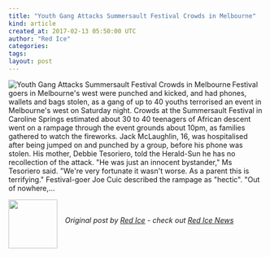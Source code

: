 ```yaml
---
title: "Youth Gang Attacks Summersault Festival Crowds in Melbourne"
kind: article
created_at: 2017-02-13 05:50:00 UTC
author: "Red Ice"
categories: 
tags: 
layout: post
---
```

<img align="left" alt="Youth Gang Attacks Summersault Festival Crowds in Melbourne" src="https://rdice.net/a/c/n/17/02130650-Melbourne_Night_Australia-architectural_landscape_wallpaper_medium.9cd7b47f.jpg"> Festival goers in Melbourne's west were punched and kicked, and had phones, wallets and bags stolen, as a gang of up to 40 youths terrorised an event in Melbourne's west on Saturday night. Crowds at the Summersault Festival in Caroline Springs estimated about 30 to 40 teenagers of African descent went on a rampage through the event grounds about 10pm, as families gathered to watch the fireworks. Jack McLaughlin, 16, was hospitalised after being jumped on and punched by a group, before his phone was stolen. His mother, Debbie Tesoriero, told the Herald-Sun he has no recollection of the attack. "He was just an innocent bystander," Ms Tesoriero said. "We're very fortunate it wasn't worse. As a parent this is terrifying." Festival-goer Joe Cuic described the rampage as "hectic". "Out of nowhere,…<div class="author">
  <img src="" style="width: 96px; height: 96;">
  <span style="position: absolute; padding: 32px 15px;">
    <i>Original post by <a href="http://twitter.com/">Red Ice</a> - check out <a href="https://redice.tv/news">Red Ice News</a></i>
  </span>
</div>
